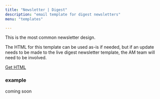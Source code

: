 ```yaml
---
title: "Newsletter | Digest"
description: "email template for digest newsletters"
menu: "templates"

---
```


This is the most common newsletter design.
<div class="note">The HTML for this template can be used as-is if needed, but if an update needs to be made to the live digest newsletter template, the AM team will need to be involved.</div>

<a class="button big promo" style="margin-bottom:24px;" href="#">Get HTML</a>

### example
<div class="example">
coming soon
		<newsletter-digest></newsletter-digest>
</div>

<script type="text/javascript">
class NewsletterDigest extends HTMLElement {
	get template() {
		let t = document.createElement("template");
		t.innerHTML = `
		<head>
		<meta http-equiv="Content-Type" content="text/html; charset=UTF-8" />
		<meta name="viewport" content="width=device-width, initial-scale=1.0"/>
		<link href="https://fonts.googleapis.com/css2?family=Noto+Sans:ital,wght@0,400;0,700;1,400&family=Noto+Serif:ital,wght@0,400;0,700;1,400&display=swap" rel="stylesheet">
			<style>
				@import url( '/css/email/eds.css' )
			</style>
		</head>
		<body>

		</body>
		`;
		return t;   
	}
	constructor() {
		super();
	}
	connectedCallback() {
		let clone = this.template.content.cloneNode(true);
		this.attachShadow({ mode: "open" });
		this.shadowRoot.appendChild(clone);
	}
} // end Class
customElements.define("newsletter-digest", NewsletterDigest);
</script>
